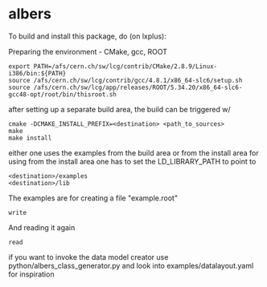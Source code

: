 albers
======

To build and install this package, do (on lxplus):

Preparing the environment - CMake, gcc, ROOT

    export PATH=/afs/cern.ch/sw/lcg/contrib/CMake/2.8.9/Linux-i386/bin:${PATH}
    source /afs/cern.ch/sw/lcg/contrib/gcc/4.8.1/x86_64-slc6/setup.sh 
    source /afs/cern.ch/sw/lcg/app/releases/ROOT/5.34.20/x86_64-slc6-gcc48-opt/root/bin/thisroot.sh


after setting up a separate build area, the build can be triggered w/

    cmake -DCMAKE_INSTALL_PREFIX=<destination> <path_to_sources>
    make 
    make install

either one uses the examples from the build area or from the install area
for using from the install area one has to set the LD_LIBRARY_PATH to point to

    <destination>/examples
    <destination>/lib

The examples are for creating a file "example.root"

    write

And reading it again

    read

if you want to invoke the data model creator use python/albers_class_generator.py
and look into examples/datalayout.yaml for inspiration
